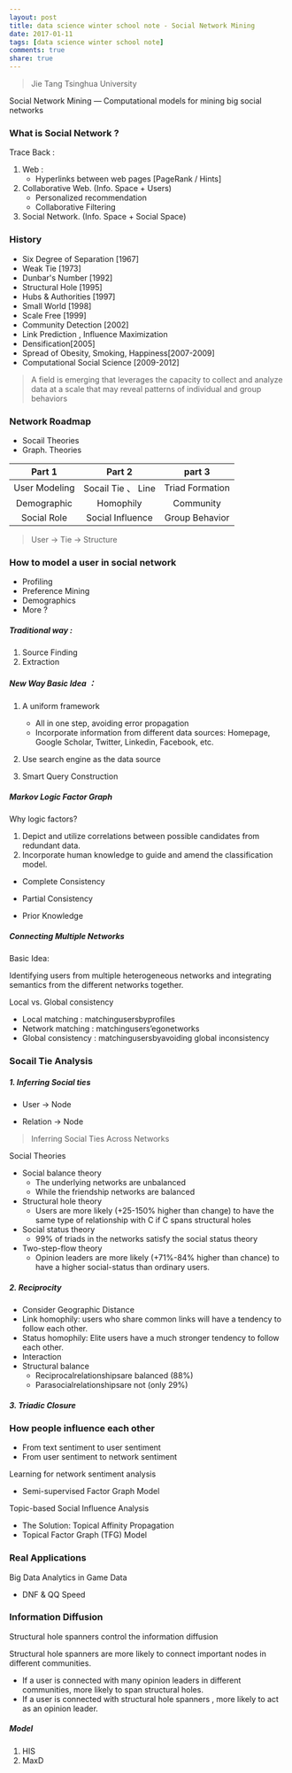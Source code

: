 ```yaml
---
layout: post
title: data science winter school note - Social Network Mining 
date: 2017-01-11
tags: [data science winter school note]
comments: true
share: true
---
```


> Jie Tang
> Tsinghua University

Social Network Mining  — Computational models for mining big social networks

### What is Social Network ?

Trace Back : 

1. Web : 
   - Hyperlinks between web pages [PageRank / Hints]
2. Collaborative Web.  (Info. Space + Users)
   - Personalized recommendation
   - Collaborative Filtering
3. Social Network. (Info. Space + Social Space)

### History

- Six Degree of Separation [1967]
- Weak Tie [1973]
- Dunbar's Number [1992]
- Structural Hole [1995]
- Hubs & Authorities [1997]
- Small World [1998]
- Scale Free [1999]
- Community Detection [2002]
- Link Prediction , Influence Maximization
- Densification[2005]
- Spread of Obesity, Smoking, Happiness[2007-2009]
- Computational Social Science [2009-2012]

> A field is emerging that leverages the capacity to collect and analyze data at a scale that may reveal patterns of individual and group behaviors



### Network Roadmap

- Socail Theories
- Graph. Theories

|    Part 1     |      Part 2       |     part 3      |
| :-----------: | :---------------: | :-------------: |
| User Modeling | Socail Tie 、 Line | Triad Formation |
|  Demographic  |     Homophily     |    Community    |
|  Social Role  | Social Influence  | Group Behavior  |

> User $\rightarrow$ Tie $\rightarrow$ Structure

### How to model a user in social network

-  Profiling
-  Preference Mining
-  Demographics
-  More ?

##### Traditional way :

1. Source Finding
2. Extraction

##### New Way Basic Idea ：

1. A uniform framework
   - All in one step, avoiding error propagation
   - Incorporate information from different data sources: Homepage, Google Scholar, Twitter, Linkedin, Facebook, etc.

2. Use search engine as the data source

3. Smart Query Construction




##### Markov Logic Factor Graph

Why logic factors?

1. Depict and utilize correlations between possible candidates from redundant data.
2. Incorporate human knowledge to guide and amend the classification model.



- Complete Consistency
- Partial Consistency

- Prior Knowledge



##### Connecting Multiple Networks

Basic Idea:

Identifying users from multiple heterogeneous networks and integrating semantics from the different networks together.

Local vs. Global consistency

- Local matching : matchingusersbyprofiles
- Network matching : matchingusers’egonetworks
- Global consistency : matchingusersbyavoiding global inconsistency

### Socail Tie Analysis

##### 1. Inferring Social ties

- User $\rightarrow$ Node

- Relation $\rightarrow$ Node



> Inferring Social Ties Across Networks

Social Theories

- Social balance theory
  - The underlying networks are unbalanced
  - While the friendship networks are balanced
- Structural hole theory
  - Users are more likely (+25-150% higher than change) to have the same type of relationship with C if C spans structural holes
- Social status theory
  - 99% of triads in the networks satisfy the social status theory
- Two-step-flow theory
  - Opinion leaders are more likely (+71%-84% higher than chance) to have a higher social-status than ordinary users.


##### 2. Reciprocity

- Consider Geographic Distance
- Link homophily: users who share common links will have a tendency to follow each other.
- Status homophily: Elite users have a much stronger tendency to follow each other.
- Interaction
- Structural balance
  - Reciprocalrelationshipsare balanced (88%)
  - Parasocialrelationshipsare not (only 29%)

##### 3. Triadic Closure

### How people influence each other

- From text sentiment to user sentiment
- From user sentiment to network sentiment

Learning for network sentiment analysis

- Semi-supervised Factor Graph Model

Topic-based Social Influence Analysis

- The Solution: Topical Affinity Propagation
- Topical Factor Graph (TFG) Model

### Real Applications 

Big Data Analytics in Game Data

- DNF & QQ Speed

### Information Diffusion

Structural hole spanners control the information diffusion

Structural hole spanners are more likely to connect important nodes in different communities.

- If a user is connected with many opinion leaders in different communities, more likely to span structural holes.
- If a user is connected with structural hole spanners , more likely to act as an opinion leader.


##### Model 

1. HIS
2. MaxD






